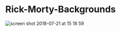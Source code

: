 # Rick-Morty-Backgrounds

![screen shot 2018-07-21 at 15 18 59](https://user-images.githubusercontent.com/38007179/43036024-900cb740-8cf9-11e8-8408-0c6c4a09bc0d.png)
